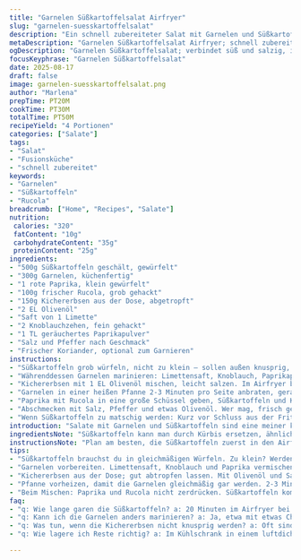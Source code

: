 ```yaml
---
title: "Garnelen Süßkartoffelsalat Airfryer"
slug: "garnelen-suesskartoffelsalat"
description: "Ein schnell zubereiteter Salat mit Garnelen und Süßkartoffeln aus der Heißluftfritteuse. Statt Kartoffeln verwenden wir Süßkartoffeln; frischer Rucola ersetzt klassischen Kopfsalat, dazu kommt klein gewürfelte Paprika. Der Mix bringt eine schöne Balance aus süß, salzig und leicht scharf. Die Garnelen werden mariniert in Limettensaft und Knoblauch, für mehr Biss gibt’s geröstete Kichererbsen statt Nüsse. Perfekt, wenn es schnell gehen muss und man trotzdem was Anständiges essen will. Ohne Milchprodukte, Eier oder Nüsse, gut für Allergiker. Praktisch: Die Garzeiten variieren je nach Größe der Garnelen, besser auf Farbe und Textur achten als durch Zeitdruck."
metaDescription: "Garnelen Süßkartoffelsalat Airfryer; schnell zubereitet, frisch, knackig und voller Aromen."
ogDescription: "Garnelen Süßkartoffelsalat; verbindet süß und salzig, ideal für eine schnelle, gesunde Mahlzeit."
focusKeyphrase: "Garnelen Süßkartoffelsalat"
date: 2025-08-17
draft: false
image: garnelen-suesskartoffelsalat.png
author: "Marlena"
prepTime: PT20M
cookTime: PT30M
totalTime: PT50M
recipeYield: "4 Portionen"
categories: ["Salate"]
tags:
- "Salat"
- "Fusionsküche"
- "schnell zubereitet"
keywords:
- "Garnelen"
- "Süßkartoffeln"
- "Rucola"
breadcrumb: ["Home", "Recipes", "Salate"]
nutrition: 
 calories: "320"
 fatContent: "10g"
 carbohydrateContent: "35g"
 proteinContent: "25g"
ingredients:
- "500g Süßkartoffeln geschält, gewürfelt"
- "300g Garnelen, küchenfertig"
- "1 rote Paprika, klein gewürfelt"
- "100g frischer Rucola, grob gehackt"
- "150g Kichererbsen aus der Dose, abgetropft"
- "2 EL Olivenöl"
- "Saft von 1 Limette"
- "2 Knoblauchzehen, fein gehackt"
- "1 TL geräuchertes Paprikapulver"
- "Salz und Pfeffer nach Geschmack"
- "Frischer Koriander, optional zum Garnieren"
instructions:
- "Süßkartoffeln grob würfeln, nicht zu klein – sollen außen knusprig, innen weich werden; im Airfryer bei 180°C ca. 20 Minuten. Ab und zu schütteln; man riecht die Süße, leichte Röstaromen, hört das Knacken."
- "Währenddessen Garnelen marinieren: Limettensaft, Knoblauch, Paprikapulver, Salz vermischen, Garnelen darin für 10 Minuten ziehen lassen. Nicht zu lange, sonst wird's zäh."
- "Kichererbsen mit 1 EL Olivenöl mischen, leicht salzen. Im Airfryer bei 200°C 10-12 Minuten rösten, bis sie knusprig sind. Zwischendurch einmal wenden, sonst verbrennen sie punktuell schnell."
- "Garnelen in einer heißen Pfanne 2-3 Minuten pro Seite anbraten, gerade rosa, nicht trocken. Pfanne ölen, schnell wenden, der Duft von Knoblauch und Zitrus steigt auf, pure Frische."
- "Paprika mit Rucola in eine große Schüssel geben, Süßkartoffeln und Kichererbsen hinzufügen. Garnelen on top, alles behutsam mischen, Rucola soll nicht zusammenfallen, noch knackig."
- "Abschmecken mit Salz, Pfeffer und etwas Olivenöl. Wer mag, frisch gehackten Koriander drüberstreuen. Fertig. Nicht zu lange stehen lassen – frische Kräuter und knackiges Gemüse verlieren schnell."
- "Wenn Süßkartoffeln zu matschig werden: Kurz vor Schluss aus der Fritteuse nehmen, auf Küchenpapier abtropfen lassen. Für Garnelen: Lieber bissfest als durchgegart, das merkt man auch am Widerstand unter der Gabel."
introduction: "Salate mit Garnelen und Süßkartoffeln sind eine meiner kleinen Küchenentdeckungen. Nicht immer die klassischen Kartoffeln, diese härteren, neutrale Variante, sondern die süße, weiche Süßkartoffel bringt viel Charakter. Kombiniert mit knackigem Rucola und gerösteten Kichererbsen als Proteinergänzung ohne Nussallergierisiko. Die Garnelen, frisch mariniert in etwas Limette und Knoblauch, geben dem Ganzen eine mediterran-exotische Richtung, leicht rauchige Paprika bringt Tiefe. Früher habe ich versucht, mit Zeitangaben zu arbeiten – Mist. Seit ich auf Klang beim Brutzeln, Farbe und Textur schaue, gelingt es zuverlässig. Airfryer spart Energie, das Gemüse bleibt kross, der Salat frisch. Ein kleines Gericht, das man variieren kann, auch mit anderen Kräutern oder Gewürzen."
ingredientsNote: "Süßkartoffeln kann man durch Kürbis ersetzen, ähnlich süß, aber andere Textur. Kichererbsen ersetzen Nüsse – geröstet ebenso knusprig und zur Textur wichtig. Limette geht auch durch Zitrone, schmeckt dann etwas schärfer. Garnelen: frisch oder tiefgefroren, aufgetaut – Qualität macht den Unterschied; weniger marinieren bei großem Garnelen, sonst erinnert das an Gummi. Rucola ist würzig; wer milder will, Feldsalat oder Babyspinat nehmen. Wichtiger Tipp: Vor dem Würzen immer probieren, denn Süßkartoffeln bringen eigene Süße, dann vorsichtig salzen. Kleine Tricks: Garnelen vor dem Braten trocken tupfen, sonst spritzt’s. Kichererbsen abtropfen lassen, sonst keine Kruste."
instructionsNote: "Plan am besten, die Süßkartoffeln zuerst in den Airfryer zu geben – brauchen am längsten. Zwischendurch schütteln, um eine gleichmäßige Bräunung zu erreichen; vergesse ich manchmal, dann gibt’s einige dunkle Stellen. Garnelen marinierst du während des Garens der Kartoffeln, hier lieber etwas mehr Limettensaft, damit das Aroma rund bleibt. Pfanne immer heiß, sonst klebt’s, stapel Garnelen aber nicht aufeinander. Kichererbsen bleiben lange knusprig, ohne Rösten matschig. Wenn es schneller gehen muss, vorgekochte Gemüsewürfel verwenden. Salat erst am Schluss mischen. Wichtige Faustregel: Rucola und Gemüse brauchen nur kurz Kontakt, sonst kippt der Salat wegen Wasser. Tipp gegen zu viel Wasser: Rucola vorher schleudern. Endkontrolle – Fingertest bei Süßkartoffeln, sollten schön weich sein, ohne auseinanderzufallen."
tips:
- "Süßkartoffeln brauchst du in gleichmäßigen Würfeln. Zu klein? Werden matschig. Airfryer auf 180°C einstellen; genau 20 Minuten. Nicht vergessen, öfters schütteln. Röstgeruch und das Knacken sind Signale, dass sie perfekt werden."
- "Garnelen vorbereiten. Limettensaft, Knoblauch und Paprika vermischen. Garnelen 10 Minuten marinieren. Nicht länger, sonst wird’s zäh. Achte auf die Farbe; die Frische ist wichtig. Wer mag, probiert eine leichte Chilipaste für mehr Schärfe."
- "Kichererbsen aus der Dose; gut abtropfen lassen. Mit Olivenöl und Salz vermischen. In den Airfryer bei 200°C – 10-12 Minuten. Rühren nicht vergessen. Falls du keine Kichererbsen hast, auch geröstete Linsen wären eine interessante Wahl."
- "Pfanne vorheizen, damit die Garnelen gleichmäßig gar werden. 2-3 Minuten pro Seite anbraten. Sie sollen rosa werden, nicht trocken. Geruch ist entscheidend; Knoblauch und Zitrus sind unverkennbar. Immer wieder wenden für gleichmäßige Röstung."
- "Beim Mischen: Paprika und Rucola nicht zerdrücken. Süßkartoffeln kommen zuletzt dazu. Rucola soll knackig bleiben. Wer mag, experimentiert mit frischem Koriander. Kleiner Tipp für die Optik; bunte Paprika bringt mehr Farbe ins Spiel."
faq:
- "q: Wie lange garen die Süßkartoffeln? a: 20 Minuten im Airfryer bei 180°C. Wichtig: Die Würfel sollen nicht zu klein sein. Ansonsten matschig. Immer wieder schütteln; das bringt die gleichmäßige Bräunung."
- "q: Kann ich die Garnelen anders marinieren? a: Ja, etwa mit etwas Chili, Honig oder Ingwer. Limette bringt Frische. Schatten muss man vermeiden; sie dürfen nicht übergaren. Dann haben wir zähe Garnelen."
- "q: Was tun, wenn die Kichererbsen nicht knusprig werden? a: Oft sind sie zu nass. Gut abtropfen ist entscheidend. Wenn du magst, lasse sie kurz im Ofen bei 180°C, damit die Feuchtigkeit entweicht. Röstzeit immer im Auge behalten."
- "q: Wie lagere ich Reste richtig? a: Im Kühlschrank in einem luftdichten Behälter. Haltbarkeit: 2-3 Tage. Rucola wird aber schnell welk. Alternativ kannst du die Kichererbsen entfernen und den Rest essen. Kalt oder aufgewärmt."

---
```

